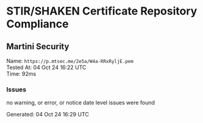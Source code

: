 # STIR/SHAKEN Certificate Repository Compliance

## Martini Security

Name: `https://p.mtsec.me/2e5a/W4a-RRxRyljE.pem`\
Tested At: 04 Oct 24 16:22 UTC\
Time: 92ms

### Issues

no warning, or error, or notice date level issues were found

Generated: 04 Oct 24 16:29 UTC